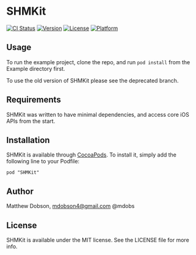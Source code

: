 # SHMKit

[![CI Status](http://img.shields.io/travis/mdobson/SHMKit.svg?style=flat)](https://travis-ci.org/mdobson/SHMKit)
[![Version](https://img.shields.io/cocoapods/v/SHMKit.svg?style=flat)](http://cocoadocs.org/docsets/SHMKit)
[![License](https://img.shields.io/cocoapods/l/SHMKit.svg?style=flat)](http://cocoadocs.org/docsets/SHMKit)
[![Platform](https://img.shields.io/cocoapods/p/SHMKit.svg?style=flat)](http://cocoadocs.org/docsets/SHMKit)

## Usage

To run the example project, clone the repo, and run `pod install` from the Example directory first.

To use the old version of SHMKit please see the deprecated branch.

## Requirements

SHMKit was written to have minimal dependencies, and access core iOS APIs from the start.

## Installation

SHMKit is available through [CocoaPods](http://cocoapods.org). To install
it, simply add the following line to your Podfile:

    pod "SHMKit"

## Author

Matthew Dobson, 
mdobson4@gmail.com
@mdobs

## License

SHMKit is available under the MIT license. See the LICENSE file for more info.

